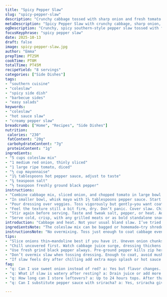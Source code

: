 ```yaml
---
title: "Spicy Pepper Slaw"
slug: "spicy-pepper-slaw"
description: "Crunchy cabbage tossed with sharp onion and fresh tomato. Creamy mayo laced with fiery hot sauce, salt, black pepper. Chill time lets juices mingle, flavors punch up. Adjust heat by adding more sauce or mellow with extra mayo. A simple side with bold attitude, great for BBQs or casual meals. A bit dry at first but waits for magic in fridge. Skips store-bought dressings with homemade zing."
metaDescription: "Spicy Pepper Slaw with crunchy cabbage, sharp onion, fresh tomato, creamy mayo, fiery hot sauce; chill to soften edges, bold southern garden crunch snack."
ogDescription: "Crunchy, spicy southern-style pepper slaw tossed with fresh tomato, sharp onion, and creamy, hot mayo dressing. Chill to blend heat and crisp punch."
focusKeyphrase: "spicy pepper slaw"
date: 2025-10-13
draft: false
image: spicy-pepper-slaw.jpg
author: "Emma"
prepTime: PT25M
cookTime: PT0M
totalTime: PT45M
recipeYield: "8 servings"
categories: ["Side Dishes"]
tags:
- "southern cuisine"
- "coleslaw"
- "spicy side dish"
- "barbecue sides"
- "easy salads"
keywords:
- "coleslaw"
- "hot sauce slaw"
- "creamy pepper slaw"
breadcrumb: ["Home", "Recipes", "Side Dishes"]
nutrition: 
 calories: "230"
 fatContent: "20g"
 carbohydrateContent: "7g"
 proteinContent: "1g"
ingredients:
- "5 cups coleslaw mix"
- "1 medium red onion, thinly sliced"
- "1 large ripe tomato, diced"
- "½ cup mayonnaise"
- "1½ tablespoons hot pepper sauce, adjust to taste"
- "¾ teaspoon salt"
- "½ teaspoon freshly ground black pepper"
instructions:
- "Combine cabbage mix, sliced onion, and chopped tomato in large bowl. Toss to blend textures and colors."
- "In smaller bowl, whisk mayo with 1½ tablespoons pepper sauce. Start light; can add more later. Aim for creamy but punchy. Add salt and black pepper next. Mix thoroughly until evenly combined with no streaks."
- "Pour dressing over veggies. Toss vigorously but gently—you want coating, not soggy mess."
- "Feel the texture still a bit firm, dry. Don’t panic. Cover slaw. Chill 15–25 minutes. Watch juices release from cabbage, mingle with dressing. It thickens, flavors deepen."
- "Stir again before serving. Taste and tweak salt, pepper, or heat. Add a splash more mayo if too fiery; more sauce if you dare."
- "Serve cold, crisp, with any grilled meats or as bold standalone snack."
introduction: "Cabbage and heat. Not your usual bland slaw. I’ve tried sweet mayo combos that drown flavor sauce. Nope. This pepper-infused dressing hits like a surprise. The tomato and red onion add pops of freshness that cut through creamy texture. When you toss everything and chill, liquid from cabbage softens raw edges—creates this unforced marriage of heat and crunch. I always start with less pepper sauce. Learned the hard way not to go full throttle initially. Cool rest time crucial—I’ve seen too many rushed slaws stay sad and dry. Once rested, flavors really come together. This slaw’s got attitude and texture. No filler, no fancy tricks. Just bold and straight to the point—southern heat meets garden crunch and creamy zip. Good ‘n thick enough without drowning veg, which I keep rigid, crisp. Perfect for summer grills or when you want something with a bit of snap but no fuss."
ingredientsNote: "The coleslaw mix can be bagged or homemade—try shredding green and purple cabbage for color contrast. Often, shredded carrots sneak in but tomatoes here swap sweetness for tang. Red onion sharpens, but a sweet yellow would mellow if preferred. Mayonnaise is mayo—store-bought is fine but homemade mayo boosts creaminess. Pepper sauce—Frank’s or your local hot sauce—adjust based on heat preference. If you’re out of mayo, Greek yogurt can lighten things but will change texture to thinner. Salt and black pepper are key seasonings; don’t skip the fresh grind black pepper—it cuts through creaminess nicely. Tomato ripe but firm—not mush or the slaw turns watery. Onion thinly sliced so no overpowering chunks—balance important."
instructionsNote: "No overmixing. Toss just enough to coat cabbage evenly; mush ruins fresh crunch and brings bitter juices out. Use a sturdy bowl for heavy tossing. Whisk pepper sauce and mayo well to blend evenly, no blobs. You want a harmonized dressing that clings easily. After coating veg, chill uncovered initially to see moisture change; then cover to prevent fridge odors. The chilling rest is the silent workhorse here—don't skip. It softens cabbage’s raw edge, lets dressing marry veg juices into a united whole. Stir before serving—always taste last, adjust salt, heat, or creaminess. If slaw gets too intense after chilling, scoop some off to cool with added mayo. If too mild, add a splash more hot sauce. This recipe is forgiving but expects your attention on balance and texture rather than strict timing. Hands-on senses win every time. The hint of tomato literally wakes the salad up; wedge it well to keep chunks distinct. And keep slaw cold till plated for best bite."
tips:
- "Slice onions thin—mandoline best if you have it. Uneven onion chunks wreck bite balance. Use sharp knife if no mandoline. Sharpness varies by thickness so watch. Onion flavor punches. Cut too thick get overpowering chunks. Thin makes crisp tones intact."
- "Chill uncovered first. Watch cabbage juice surge, dressing thickens. Texture shift crucial. Don’t skip resting phase. Covers trap fridge smells. So first 15 minutes wait open bowl then cover tight for next step. Rest softens raw edges but saves crunch."
- "Use fresh grind black pepper always. Pre-ground pepper kills zip here. Pepper cuts creamy mayo, adds bite. Adjust heat by pepper sauce amount but black pepper crucial background layer. Try mixing mayo with Greek yogurt if mayo not available but note thinner texture comes."
- "Don’t overmix slaw when tossing dressing. Enough to coat, avoid mushing veg. Mushy slaw loses crunch, releases bitter cabbage juice. Toss vigorously but gentle; heavy mixing breaks texture. Use sturdy bowl to toss without spilling dressing everywhere."
- "If slaw feels dry after chilling add extra mayo splash or hot sauce splash depending on heat preference. Slaw heats slightly subside chilling but adjust heat warm or cold. Swap tomato with cucumber slices to keep crunch but reduce moisture if drier slaw wanted."
faq:
- "q: Can I use sweet onion instead of red? a: Yes but flavor changes. Sweet onion mellows sharp notes. Brightness drops. Texture same though. Slice same thinness keep balance. Sometimes better for milder palette."
- "q: What if slaw is watery after resting? a: Drain juice or add more mayo to bind loose moisture. Toss again gently. Can also chill longer uncovered to evaporate excess liquid. Watch timing depends on cabbage freshness and humidity."
- "q: How long can I store leftovers? a: Up to 24 hours tops. After that, slaw softens too much. Flavors intensify but texture flops. Store covered in fridge. Stir once before serving next day. Adding fresh dressing day two helps brightness."
- "q: Can I substitute pepper sauce with sriracha? a: Yes, sriracha gives smoky heat with sweeter layer. Chipotle also good smoky call. Adjust amount upfront; sriracha can be thicker, spicier in different ways. Taste before tossing full batch."

---
```

